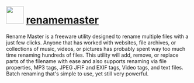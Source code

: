 # <img src="https://cdn.jsdelivr.net/gh/chocolatey-community/chocolatey-packages@430343e7340dd59994b68ec86842b65ed74466ed/icons/renamemaster.png" width="48" height="48"/> [renamemaster](https://chocolatey.org/packages/renamemaster)

Rename Master is a freeware utility designed to rename multiple files with a just few clicks. Anyone that has worked with websites, file archives, or collections of music, videos, or pictures has probably spent way too much time renaming hundreds of files. This utility will add, remove, or replace parts of the filename with ease and also supports renaming via file properties, MP3 tags, JPEG JFIF and EXIF tags, Video tags, and text files. Batch renaming that's simple to use, yet still very powerful.
